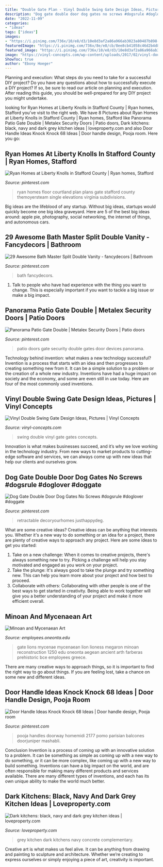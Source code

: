 ```yaml
---
title: "Double Gate Plan - Vinyl Double Swing Gate Design Ideas, Pictures"
description: "Dog gate double door dog gates no screws #dogsrule #doglover #doggate"
date: "2022-11-09"
categories:
- "ideas"
tags: ["ideas"]
images:
- "https://i.pinimg.com/736x/10/e8/d3/10e8d3af2a86a966ab3023a80487b898--security-gates-door-gate.jpg"
featuredImage: "https://i.pinimg.com/736x/8e/e8/cb/8ee8cb41058c46d2b4d8c9027b53f0f9--ryan-homes-home-floor-plans.jpg"
featured_image: "https://i.pinimg.com/736x/10/e8/d3/10e8d3af2a86a966ab3023a80487b898--security-gates-door-gate.jpg"
image: "https://vinyl-concepts.com/wp-content/uploads/2017/02/vinyl-double-swing-gate-15.jpg"
ShowToc: true
author: "Ebony Hoeger"
---
```



Planning and execution: What steps do you need to take for a successful DIY project?
Do you have any questions about how to successfully execute a DIY project? If so, be sure to read our article on planning and execution. After reading this guide, you should be well-prepared for any DIY project you might undertake.

	

		
looking for Ryan Homes at Liberty Knolls in Stafford County | Ryan homes, Stafford you've visit to the right web. We have 8 Pictures about Ryan Homes at Liberty Knolls in Stafford County | Ryan homes, Stafford like Panorama Patio Gate Double | Metalex Security Doors | Patio doors, Dark kitchens: black, navy and dark grey kitchen ideas | loveproperty.com and also Door Handle Ideas Knock Knock 68 Ideas | Door handle design, Pooja room. Here you go:
		
    
## Ryan Homes At Liberty Knolls In Stafford County | Ryan Homes, Stafford

<img loading=lazy src="https://i.pinimg.com/736x/8e/e8/cb/8ee8cb41058c46d2b4d8c9027b53f0f9--ryan-homes-home-floor-plans.jpg" onerror="this.onerror=null;this.src='https://tse4.mm.bing.net/th?id=OIP.n6vO21G-5YNMYtYlhevV1wHaLG&amp;pid=15.1';" alt="Ryan Homes at Liberty Knolls in Stafford County | Ryan homes, Stafford">

_Source: pinterest.com_

>ryan homes floor courtland plan plans gate stafford county themoyersteam single elevations virginia subdivisions. 

	

Big ideas are the lifeblood of any startup. Without big ideas, startups would quickly become one big idea graveyard. Here are 5 of the best big ideas around: apple pie, photography, social networking, the internet of things, and autonomous cars.

    
## 29 Awesome Bath Master Split Double Vanity - Fancydecors | Bathroom

<img loading=lazy src="https://i.pinimg.com/736x/74/45/6b/74456bc9cde6367a9af845ee2d8374af.jpg" onerror="this.onerror=null;this.src='https://tse3.mm.bing.net/th?id=OIP.1hhxtFOoTM5XzMnrx3YG5gHaJl&amp;pid=15.1';" alt="29 Awesome Bath Master Split Double Vanity - fancydecors | Bathroom">

_Source: pinterest.com_

>bath fancydecors. 

	

1. Talk to people who have had experience with the thing you want to change. This is especially important if you want to tackle a big issue or make a big impact.

    
## Panorama Patio Gate Double | Metalex Security Doors | Patio Doors

<img loading=lazy src="https://i.pinimg.com/736x/10/e8/d3/10e8d3af2a86a966ab3023a80487b898--security-gates-door-gate.jpg" onerror="this.onerror=null;this.src='https://tse1.mm.bing.net/th?id=OIP.2MbBIIU0ORTRGUDODUKpjwHaJy&amp;pid=15.1';" alt="Panorama Patio Gate Double | Metalex Security Doors | Patio doors">

_Source: pinterest.com_

>patio doors gate security double gates door devices panorama. 

	

Technology behind invention: what makes a new technology successful?
Invention is a process that starts with an idea and then progresses to creating something new from it. It can be a simple solution to a problem or the creation of a whole new industry. Inventions have had a huge impact on society and the economy, and some are even still in use today. Here are four of the most commonly used inventions.

    
## Vinyl Double Swing Gate Design Ideas, Pictures | Vinyl Concepts

<img loading=lazy src="https://vinyl-concepts.com/wp-content/uploads/2017/02/vinyl-double-swing-gate-15.jpg" onerror="this.onerror=null;this.src='https://tse3.mm.bing.net/th?id=OIP.TwhBNs7pnOWLFa6rKUkNRAHaFj&amp;pid=15.1';" alt="Vinyl Double Swing Gate Design Ideas, Pictures | Vinyl Concepts">

_Source: vinyl-concepts.com_

>swing double vinyl gate gates concepts. 

	

Innovation is what makes businesses succeed, and it’s why we love working in the technology industry. From new ways to market products to cutting-edge software and services, we can always come up with new ideas that help our clients and ourselves grow.

    
## Dog Gate Double Door Dog Gates No Screws #dogsrule #doglover #doggate

<img loading=lazy src="https://i.pinimg.com/736x/7e/3a/40/7e3a40a7ab9f61ef9f33f3fc42e38108.jpg" onerror="this.onerror=null;this.src='https://tse3.mm.bing.net/th?id=OIP.xnxjeQQA4d2_IbkA0DIxLgHaJ4&amp;pid=15.1';" alt="Dog Gate Double Door Dog Gates No Screws #dogsrule #doglover #doggate">

_Source: pinterest.com_

>retractable decoryourhomes justhappydeg. 

	

What are some creative ideas?
Creative ideas can be anything that interests you. Whether it's a new way to do something or an idea for a project, there are plenty of creative ways to approach any project. Here are some ideas to get you started: 
1. Take on a new challenge: When it comes to creative projects, there's always something new to try. Picking a challenge will help you stay motivated and engaged as you work on your project. 
2. Take the plunge: It's always good to take the plunge and try something new. This can help you learn more about your project and how best to proceed. 
3. Collaborate with others: Collaborating with other people is one of the best ways to get started in creativity. Being able to work together will give you a better understanding of your project and make it more efficient overall.

    
## Minoan And Mycenaean Art

<img loading=lazy src="http://employees.oneonta.edu/farberas/arth/Images/ARTH209images/Mycenaean/lions_gate.jpg" onerror="this.onerror=null;this.src='https://tse4.mm.bing.net/th?id=OIP.p3LgjaQZK-LGOu0Kr-hD8wHaE-&amp;pid=15.1';" alt="Minoan and Mycenaean Art">

_Source: employees.oneonta.edu_

>gate lions mycenae mycenaean lion lioness megaron minoan reconstruction 1250 edu oneonta aegean ancient arth farberas prehistoric bce employees greece. 

	

There are many creative ways to approach things, so it is important to find the right way to go about things. If you are feeling lost, take a chance on some new and different ideas.

    
## Door Handle Ideas Knock Knock 68 Ideas | Door Handle Design, Pooja Room

<img loading=lazy src="https://i.pinimg.com/736x/e9/35/49/e93549f0f5bae42eeedb0971b3ad3aeb.jpg" onerror="this.onerror=null;this.src='https://tse2.mm.bing.net/th?id=OIP.NVSkmi-pE1Iie660K0mHPAAAAA&amp;pid=15.1';" alt="Door Handle Ideas Knock Knock 68 Ideas | Door handle design, Pooja room">

_Source: pinterest.com_

>pooja handles doorway homemidi 2177 pomo parisian balcones doorjuniper mashabli. 

	

Conclusion
Invention is a process of coming up with an innovative solution to a problem. It can be something as simple as coming up with a new way to do something, or it can be more complex, like coming up with a new way to build something. Inventions can have a big impact on the world, and are often responsible for making many different products and services available. There are many different types of inventions, and each has its own unique ability to make the world much better.

    
## Dark Kitchens: Black, Navy And Dark Grey Kitchen Ideas | Loveproperty.com

<img loading=lazy src="https://loveincorporated.blob.core.windows.net/contentimages/gallery/6ecf3e16-f2d8-4d51-9ff0-759c3f3f6126-Integra-Meteor-Grey_magnet.jpg" onerror="this.onerror=null;this.src='https://tse1.mm.bing.net/th?id=OIP.OkJwDYMFho_RePrwMg0DlwHaE7&amp;pid=15.1';" alt="Dark kitchens: black, navy and dark grey kitchen ideas | loveproperty.com">

_Source: loveproperty.com_

>grey kitchen dark kitchens navy concrete complementary. 

	

Creative art is what makes us feel alive. It can be anything from drawing and painting to sculpture and architecture. Whether we’re creating to express ourselves or simply enjoying a piece of art, creativity is important.

